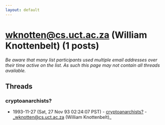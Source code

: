 ```yaml
---
layout: default
---
```


# wknotten@cs.uct.ac.za (William Knottenbelt) (1 posts)

_Be aware that many list participants used multiple email addresses over their time active on the list. As such this page may not contain all threads available._

## Threads

### cryptoanarchists?
+ 1993-11-27 (Sat, 27 Nov 93 02:24:07 PST) - [cryptoanarchists?](/archive/1993/11/e6c40795eb812a4c51714a77c007c3f6ed56a2bac69dc7927d3e3ed09cc8dfab) - _wknotten@cs.uct.ac.za (William Knottenbelt)_

